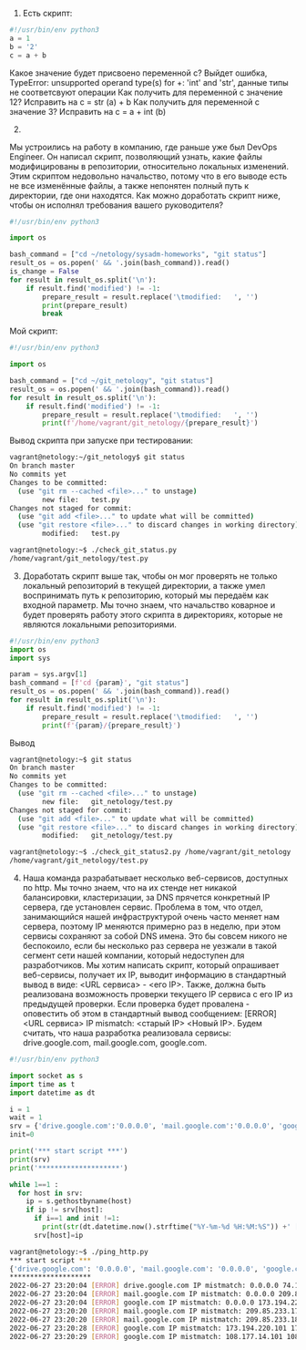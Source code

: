1. Есть скрипт:
```python
#!/usr/bin/env python3
a = 1
b = '2'
c = a + b
```

Какое значение будет присвоено переменной c?      Выйдет ошибка, TypeError: unsupported operand type(s) for +: 'int' and 'str', данные типы не соответсвуют операции
Как получить для переменной c значение 12?    Исправить на c = str (a) + b
Как получить для переменной c значение 3?    Исправить на c = a + int (b)

2. 
Мы устроились на работу в компанию, где раньше уже был DevOps Engineer. Он написал скрипт, позволяющий узнать, какие файлы модифицированы в репозитории, относительно локальных изменений. Этим скриптом недовольно начальство, потому что в его выводе есть не все изменённые файлы, а также непонятен полный путь к директории, где они находятся. Как можно доработать скрипт ниже, чтобы он исполнял требования вашего руководителя?
```python
#!/usr/bin/env python3

import os

bash_command = ["cd ~/netology/sysadm-homeworks", "git status"]
result_os = os.popen(' && '.join(bash_command)).read()
is_change = False
for result in result_os.split('\n'):
    if result.find('modified') != -1:
        prepare_result = result.replace('\tmodified:   ', '')
        print(prepare_result)
        break
```

Мой скрипт:

```python
#!/usr/bin/env python3

import os

bash_command = ["cd ~/git_netology", "git status"] 
result_os = os.popen(' && '.join(bash_command)).read() 
for result in result_os.split('\n'): 
    if result.find('modified') != -1: 
        prepare_result = result.replace('\tmodified:   ', '') 
        print(f'/home/vagrant/git_netology/{prepare_result}')
```

Вывод скрипта при запуске при тестировании:

```bash
vagrant@netology:~/git_netology$ git status                                                                                                                                                                                                                 
On branch master  
No commits yet 
Changes to be committed: 
  (use "git rm --cached <file>..." to unstage) 
        new file:   test.py 
Changes not staged for commit: 
  (use "git add <file>..." to update what will be committed) 
  (use "git restore <file>..." to discard changes in working directory) 
        modified:   test.py

vagrant@netology:~$ ./check_git_status.py   
/home/vagrant/git_netology/test.py
```

3. Доработать скрипт выше так, чтобы он мог проверять не только локальный репозиторий в текущей директории, а также умел воспринимать путь к репозиторию, который мы передаём как входной параметр. Мы точно знаем, что начальство коварное и будет проверять работу этого скрипта в директориях, которые не являются локальными репозиториями.
```python
#!/usr/bin/env python3 
import os 
import sys

param = sys.argv[1] 
bash_command = [f'cd {param}', "git status"] 
result_os = os.popen(' && '.join(bash_command)).read() 
for result in result_os.split('\n'): 
    if result.find('modified') != -1: 
        prepare_result = result.replace('\tmodified:   ', '') 
        print(f'{param}/{prepare_result}')
```

Вывод
```bash
vagrant@netology:~$ git status                                                                                                                                                                           
On branch master  
No commits yet 
Changes to be committed: 
  (use "git rm --cached <file>..." to unstage) 
        new file:   git_netology/test.py 
Changes not staged for commit: 
  (use "git add <file>..." to update what will be committed) 
  (use "git restore <file>..." to discard changes in working directory) 
        modified:   git_netology/test.py

vagrant@netology:~$ ./check_git_status2.py /home/vagrant/git_netology 
/home/vagrant/git_netology/test.py
```

4. Наша команда разрабатывает несколько веб-сервисов, доступных по http. Мы точно знаем, что на их стенде нет никакой балансировки, кластеризации, за DNS прячется конкретный IP сервера, где установлен сервис. Проблема в том, что отдел, занимающийся нашей инфраструктурой очень часто меняет нам сервера, поэтому IP меняются примерно раз в неделю, при этом сервисы сохраняют за собой DNS имена. Это бы совсем никого не беспокоило, если бы несколько раз сервера не уезжали в такой сегмент сети нашей компании, который недоступен для разработчиков. Мы хотим написать скрипт, который опрашивает веб-сервисы, получает их IP, выводит информацию в стандартный вывод в виде: <URL сервиса> - <его IP>. Также, должна быть реализована возможность проверки текущего IP сервиса c его IP из предыдущей проверки. Если проверка будет провалена - оповестить об этом в стандартный вывод сообщением: [ERROR] <URL сервиса> IP mismatch: <старый IP> <Новый IP>. Будем считать, что наша разработка реализовала сервисы: drive.google.com, mail.google.com, google.com.

```python
#!/usr/bin/env python3

import socket as s 
import time as t 
import datetime as dt

i = 1 
wait = 1 
srv = {'drive.google.com':'0.0.0.0', 'mail.google.com':'0.0.0.0', 'google.com':'0.0.0.0'} 
init=0

print('*** start script ***') 
print(srv) 
print('********************')

while 1==1 : 
  for host in srv: 
    ip = s.gethostbyname(host) 
    if ip != srv[host]: 
      if i==1 and init !=1: 
        print(str(dt.datetime.now().strftime("%Y-%m-%d %H:%M:%S")) +' [ERROR] ' + str(host) +' IP mistmatch: '+srv[host]+' '+ip) 
      srv[host]=ip
```

```bash
vagrant@netology:~$ ./ping_http.py 
*** start script *** 
{'drive.google.com': '0.0.0.0', 'mail.google.com': '0.0.0.0', 'google.com': '0.0.0.0'} 
******************** 
2022-06-27 23:20:04 [ERROR] drive.google.com IP mistmatch: 0.0.0.0 74.125.131.194 
2022-06-27 23:20:04 [ERROR] mail.google.com IP mistmatch: 0.0.0.0 209.85.233.17 
2022-06-27 23:20:04 [ERROR] google.com IP mistmatch: 0.0.0.0 173.194.220.101 
2022-06-27 23:20:20 [ERROR] mail.google.com IP mistmatch: 209.85.233.17 209.85.233.18 
2022-06-27 23:20:20 [ERROR] mail.google.com IP mistmatch: 209.85.233.18 209.85.233.17 
2022-06-27 23:20:28 [ERROR] google.com IP mistmatch: 173.194.220.101 173.194.220.113
2022-06-27 23:20:29 [ERROR] google.com IP mistmatch: 108.177.14.101 108.177.14.138
```
